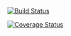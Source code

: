 [![Build Status](https://travis-ci.com/rafaelrocha007/node-clean-architecture.svg?branch=master)](https://travis-ci.com/rafaelrocha007/node-clean-architecture)

[![Coverage Status](https://coveralls.io/repos/github/rafaelrocha007/node-clean-architecture/badge.svg?branch=master)](https://coveralls.io/github/rafaelrocha007/node-clean-architecture?branch=master)